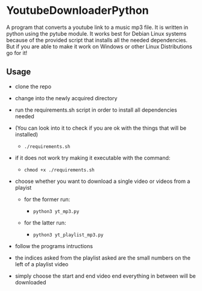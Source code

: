 # YoutubeDownloaderPython

A program that converts a youtube link to a music mp3 file. It is written in python using the pytube module. It works best for Debian Linux systems because of the provided script that installs all the needed dependencies. But if you are able to make it work on Windows or other Linux Distributions go for it!

## Usage
- clone the repo
- change into the newly acquired directory
- run the requirements.sh script in order to install all dependencies needed
- (You can look into it to check if you are ok with the things that will be installed)
	
	- `./requirements.sh`
	
- if it does not work try making it executable with the command:
	
	- `chmod +x ./requirements.sh`

- choose whether you want to download a single video or videos from a playist
	- for the former run:
	
		- `python3 yt_mp3.py`

	- for the latter run:
	
		- `python3 yt_playlist_mp3.py`
	
- follow the programs intructions
- the indices asked from the playlist asked are the small numbers on the left of a playlist video
- simply choose the start and end video end everything in between will be downloaded
